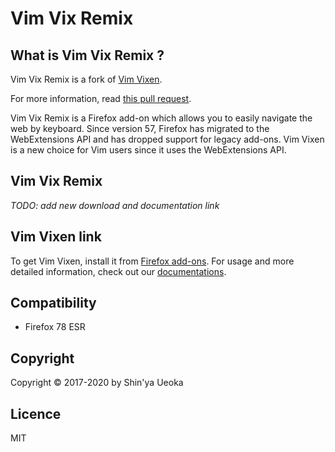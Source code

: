# Vim Vix Remix

## What is Vim Vix Remix ?

Vim Vix Remix is a fork of [Vim Vixen](https://github.com/ueokande/vim-vixen).
<!-- This fork exist because the original repository is no longer maintained. -->
For more information, read [this pull request](https://github.com/ueokande/vim-vixen/pull/1437).

Vim Vix Remix is a Firefox add-on which allows you to easily navigate the web by
keyboard. Since version 57, Firefox has migrated to the WebExtensions API and
has dropped support for legacy add-ons. Vim Vixen is a new choice for Vim users
since it uses the WebExtensions API.

## Vim Vix Remix

*TODO: add new download and documentation link*

## Vim Vixen link

To get Vim Vixen, install it from [Firefox add-ons][AMO].
For usage and more detailed information, check out our [documentations][documentations].

## Compatibility

- Firefox 78 ESR

## Copyright

Copyright © 2017-2020 by Shin'ya Ueoka

## Licence

MIT

[AMO]: https://addons.mozilla.org/en-US/firefox/addon/vim-vixen/
[documentations]: https://ueokande.github.io/vim-vixen/
